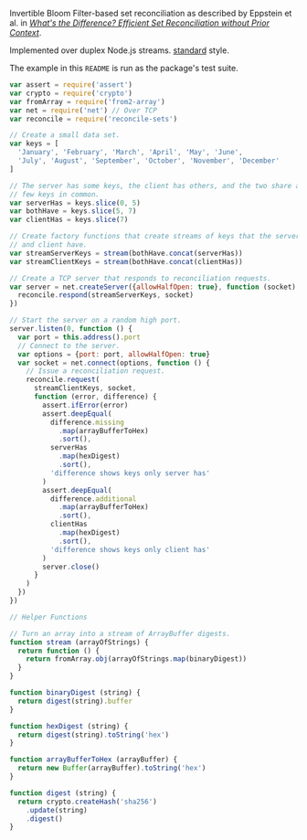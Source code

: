 Invertible Bloom Filter-based set reconciliation as described by Eppstein et al. in
[_What's the Difference? Efficient Set Reconciliation without Prior Context_][1].

[1]: https://www.ics.uci.edu/~eppstein/pubs/EppGooUye-SIGCOMM-11.pdf

Implemented over duplex Node.js streams.  [standard][2] style.

[2]: https://www.npmjs.com/package/standard

The example in this `README` is run as the package's test suite.

```javascript
var assert = require('assert')
var crypto = require('crypto')
var fromArray = require('from2-array')
var net = require('net') // Over TCP
var reconcile = require('reconcile-sets')

// Create a small data set.
var keys = [
  'January', 'February', 'March', 'April', 'May', 'June',
  'July', 'August', 'September', 'October', 'November', 'December'
]

// The server has some keys, the client has others, and the two share a
// few keys in common.
var serverHas = keys.slice(0, 5)
var bothHave = keys.slice(5, 7)
var clientHas = keys.slice(7)

// Create factory functions that create streams of keys that the server
// and client have.
var streamServerKeys = stream(bothHave.concat(serverHas))
var streamClientKeys = stream(bothHave.concat(clientHas))

// Create a TCP server that responds to reconciliation requests.
var server = net.createServer({allowHalfOpen: true}, function (socket) {
  reconcile.respond(streamServerKeys, socket)
})

// Start the server on a random high port.
server.listen(0, function () {
  var port = this.address().port
  // Connect to the server.
  var options = {port: port, allowHalfOpen: true}
  var socket = net.connect(options, function () {
    // Issue a reconciliation request.
    reconcile.request(
      streamClientKeys, socket,
      function (error, difference) {
        assert.ifError(error)
        assert.deepEqual(
          difference.missing
            .map(arrayBufferToHex)
            .sort(),
          serverHas
            .map(hexDigest)
            .sort(),
          'difference shows keys only server has'
        )
        assert.deepEqual(
          difference.additional
            .map(arrayBufferToHex)
            .sort(),
          clientHas
            .map(hexDigest)
            .sort(),
          'difference shows keys only client has'
        )
        server.close()
      }
    )
  })
})

// Helper Functions

// Turn an array into a stream of ArrayBuffer digests.
function stream (arrayOfStrings) {
  return function () {
    return fromArray.obj(arrayOfStrings.map(binaryDigest))
  }
}

function binaryDigest (string) {
  return digest(string).buffer
}

function hexDigest (string) {
  return digest(string).toString('hex')
}

function arrayBufferToHex (arrayBuffer) {
  return new Buffer(arrayBuffer).toString('hex')
}

function digest (string) {
  return crypto.createHash('sha256')
    .update(string)
    .digest()
}
```
